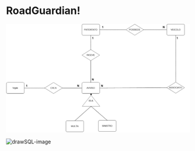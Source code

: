 # RoadGuardian!

![drawSQL-image](Progettazione/ER-Model "ER-MODEL")


![drawSQL-image](Progettazione/Tables "Tables")

